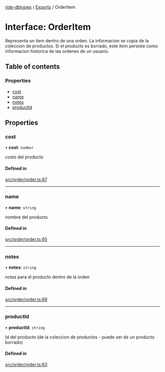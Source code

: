 [ride-dbtypes](../README.md) / [Exports](../modules.md) / OrderItem

# Interface: OrderItem

Representa un item dentro de una orden.  La informacion se copia de la
coleccion de productos.  Si el producto es borrado, este item persiste
como informacion historica de las ordenes de un usuario.

## Table of contents

### Properties

- [cost](OrderItem.md#cost)
- [name](OrderItem.md#name)
- [notes](OrderItem.md#notes)
- [productId](OrderItem.md#productid)

## Properties

### cost

• **cost**: `number`

costo del producto

#### Defined in

[src/order/order.ts:67](https://github.com/gatitolabs/ride-dbtypes/blob/27afd4e/src/order/order.ts#L67)

___

### name

• **name**: `string`

nombre del producto

#### Defined in

[src/order/order.ts:65](https://github.com/gatitolabs/ride-dbtypes/blob/27afd4e/src/order/order.ts#L65)

___

### notes

• **notes**: `string`

notas para el producto dentro de la orden

#### Defined in

[src/order/order.ts:69](https://github.com/gatitolabs/ride-dbtypes/blob/27afd4e/src/order/order.ts#L69)

___

### productId

• **productId**: `string`

Id del producto (de la coleccion de productos - puede ser de un producto borrado)

#### Defined in

[src/order/order.ts:63](https://github.com/gatitolabs/ride-dbtypes/blob/27afd4e/src/order/order.ts#L63)
